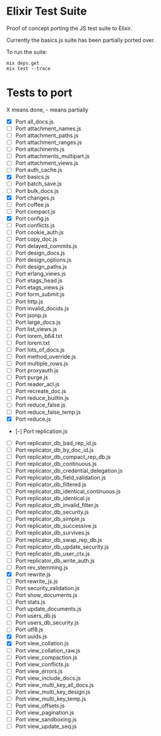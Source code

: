 # Elixir Test Suite

Proof of concept porting the JS test suite to Elixir.

Currently the basics.js suite has been partially ported over.

To run the suite:

```
mix deps.get
mix test --trace
```

# Tests to port

X means done, - means partially

  - [X] Port all_docs.js
  - [ ] Port attachment_names.js
  - [ ] Port attachment_paths.js
  - [ ] Port attachment_ranges.js
  - [ ] Port attachments.js
  - [ ] Port attachments_multipart.js
  - [ ] Port attachment_views.js
  - [ ] Port auth_cache.js
  - [X] Port basics.js
  - [ ] Port batch_save.js
  - [ ] Port bulk_docs.js
  - [X] Port changes.js
  - [ ] Port coffee.js
  - [ ] Port compact.js
  - [X] Port config.js
  - [ ] Port conflicts.js
  - [ ] Port cookie_auth.js
  - [ ] Port copy_doc.js
  - [ ] Port delayed_commits.js
  - [ ] Port design_docs.js
  - [ ] Port design_options.js
  - [ ] Port design_paths.js
  - [ ] Port erlang_views.js
  - [ ] Port etags_head.js
  - [ ] Port etags_views.js
  - [ ] Port form_submit.js
  - [ ] Port http.js
  - [ ] Port invalid_docids.js
  - [ ] Port jsonp.js
  - [ ] Port large_docs.js
  - [ ] Port list_views.js
  - [ ] Port lorem_b64.txt
  - [ ] Port lorem.txt
  - [ ] Port lots_of_docs.js
  - [ ] Port method_override.js
  - [ ] Port multiple_rows.js
  - [ ] Port proxyauth.js
  - [ ] Port purge.js
  - [ ] Port reader_acl.js
  - [ ] Port recreate_doc.js
  - [ ] Port reduce_builtin.js
  - [ ] Port reduce_false.js
  - [ ] Port reduce_false_temp.js
  - [X] Port reduce.js
  - [-] Port replication.js
  - [ ] Port replicator_db_bad_rep_id.js
  - [ ] Port replicator_db_by_doc_id.js
  - [ ] Port replicator_db_compact_rep_db.js
  - [ ] Port replicator_db_continuous.js
  - [ ] Port replicator_db_credential_delegation.js
  - [ ] Port replicator_db_field_validation.js
  - [ ] Port replicator_db_filtered.js
  - [ ] Port replicator_db_identical_continuous.js
  - [ ] Port replicator_db_identical.js
  - [ ] Port replicator_db_invalid_filter.js
  - [ ] Port replicator_db_security.js
  - [ ] Port replicator_db_simple.js
  - [ ] Port replicator_db_successive.js
  - [ ] Port replicator_db_survives.js
  - [ ] Port replicator_db_swap_rep_db.js
  - [ ] Port replicator_db_update_security.js
  - [ ] Port replicator_db_user_ctx.js
  - [ ] Port replicator_db_write_auth.js
  - [ ] Port rev_stemming.js
  - [X] Port rewrite.js
  - [ ] Port rewrite_js.js
  - [ ] Port security_validation.js
  - [ ] Port show_documents.js
  - [ ] Port stats.js
  - [ ] Port update_documents.js
  - [ ] Port users_db.js
  - [ ] Port users_db_security.js
  - [ ] Port utf8.js
  - [X] Port uuids.js
  - [X] Port view_collation.js
  - [ ] Port view_collation_raw.js
  - [ ] Port view_compaction.js
  - [ ] Port view_conflicts.js
  - [ ] Port view_errors.js
  - [ ] Port view_include_docs.js
  - [ ] Port view_multi_key_all_docs.js
  - [ ] Port view_multi_key_design.js
  - [ ] Port view_multi_key_temp.js
  - [ ] Port view_offsets.js
  - [ ] Port view_pagination.js
  - [ ] Port view_sandboxing.js
  - [ ] Port view_update_seq.js
